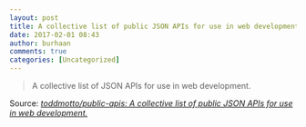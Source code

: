 ```yaml
---
layout: post
title: A collective list of public JSON APIs for use in web development
date: 2017-02-01 08:43
author: burhaan
comments: true
categories: [Uncategorized]
---
```

<blockquote>A collective list of JSON APIs for use in web development.</blockquote><p>Source: <em><a href="https://github.com/toddmotto/public-apis" target="_blank">toddmotto/public-apis: A collective list of public JSON APIs for use in web development.</a></em></p>
